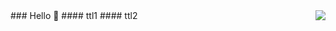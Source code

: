 <img align="right" src="https://github-readme-stats.vercel.app/api?username=PDA26&show_icons=true&icon_color=CE1D2D&text_color=718096&bg_color=ffffff&hide_title=true" />
### Hello 👋
#### ttl1
#### ttl2
